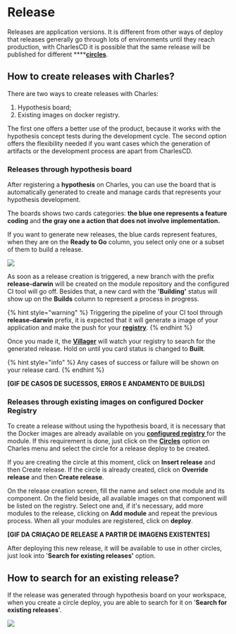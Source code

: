# Release

Releases are application versions. It is different from other ways of deploy that releases generally go through lots of environments until they reach production, with CharlesCD it is possible that the same release will be published for different ****[**circles**](https://docs.charlescd.io/referencia/circulos).

## How to create releases with Charles?

There are two ways to create releases with Charles:

1. Hypothesis board;
2. Existing images on docker registry.

The first one offers a better use of the product, because it works with the hypothesis concept tests during the development cycle. The second option offers the flexibility needed if you want cases which the generation of artifacts or the development process are apart from CharlesCD.  


### Releases through hypothesis board

After registering a **hypothesis** on Charles, you can use the board that is automatically generated to create and manage cards that represents your hypothesis development. 

The boards shows two cards categories: **the blue one represents a feature coding** and **the gray one a action that does not involve implementation.** 

If you want to generate new releases, the blue cards represent features, when they are on the **Ready to Go** column, you select only one or a subset of them to build a release.   


![](../.gitbook/assets/gerando-release-board%20%281%29.gif)

As soon as a release creation is triggered, a new branch with the prefix **release-darwin** will be created on the module repository and the configured CI tool will go off. Besides that, a new card with the **'Building'** status will show up on the **Builds** column to represent a process in progress.

{% hint style="warning" %}
Triggering the pipeline of your CI tool through **release-darwin** prefix, it is expected that it will generate a image of your application and make the push for your [**registry**](https://docs.charlescd.io/v/v0.2.1-en/get-started/defining-a-workspace/docker-registry).
{% endhint %}

Once you made it, the [**Villager**](https://github.com/ZupIT/charlescd/tree/master/villager) will watch your registry to search for the generated release. Hold on until you card status is changed to **Built**. 

{% hint style="info" %}
Any cases of success or failure will be shown on your release card.
{% endhint %}

**\[GIF DE CASOS DE SUCESSOS, ERROS E ANDAMENTO DE BUILDS\]**

### **Releases through existing images on configured Docker Registry** 

To create a release without using the hypothesis board, it is necessary that the Docker images are already available on you [**configured registry** ](https://docs.charlescd.io/v/v0.2.1-en/get-started/defining-a-workspace/docker-registry)for the module. If this requirement is done, just click on the [**Circles**](https://docs.charlescd.io/v/v0.2.1-en/reference/circles) option on Charles menu and select the circle for a release deploy to be created. 

If you are creating the circle at this moment, click on **Insert release** and then Create release. If the circle is already created, click on **Override release** and then **Create release**.

On the release creation screen, fill the name and select one module and its component. On the field beside, all available images on that component will be listed on the registry. Select one and, if it's necessary, add more modules to the release, clicking on **Add module** and repeat the previous process. When all your modules are registered, click on **deploy**.

**\[GIF DA CRIAÇAO DE RELEASE A PARTIR DE IMAGENS EXISTENTES\]**

After deploying this new release, it will be available to use in other circles, just look into '**Search for existing releases'** option. 

## How to search for an existing release?

If the release was generated through hypothesis board on your workspace, when you create a circle deploy, you are able to search for it on '**Search for existing releases**'.

![](../.gitbook/assets/release-4.gif)

